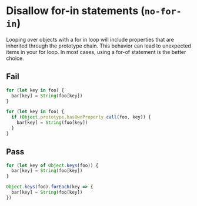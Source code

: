# Disallow for-in statements (`no-for-in`)

Looping over objects with a for in loop will include properties that are inherited through the prototype chain. This behavior can lead to unexpected items in your for loop. In most cases, using a for-of statement is the better choice.

## Fail

```js
for (let key in foo) {
  bar[key] = String(foo[key])
}
```

```js
for (let key in foo) {
  if (Object.prototype.hasOwnProperty.call(foo, key)) {
    bar[key] = String(foo[key])
  }
}
```

## Pass

```js
for (let key of Object.keys(foo)) {
  bar[key] = String(foo[key])
}
```

```js
Object.keys(foo).forEach(key => {
  bar[key] = String(foo[key])
})
```
